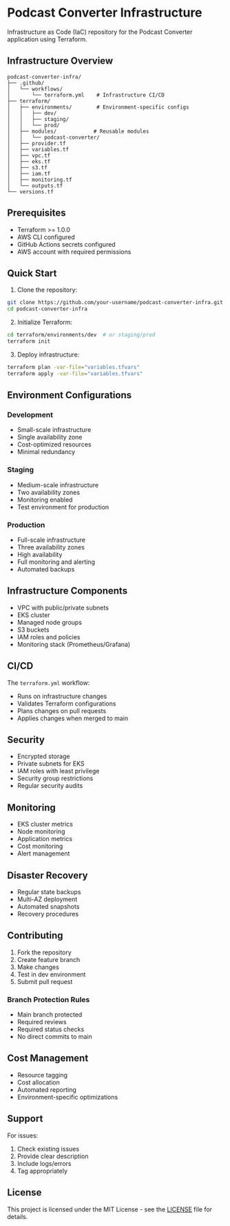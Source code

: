 # Podcast Converter Infrastructure

Infrastructure as Code (IaC) repository for the Podcast Converter application using Terraform.

## Infrastructure Overview

```
podcast-converter-infra/
├── .github/
│   └── workflows/
│       └── terraform.yml    # Infrastructure CI/CD
├── terraform/
│   ├── environments/        # Environment-specific configs
│   │   ├── dev/
│   │   ├── staging/
│   │   └── prod/
│   ├── modules/            # Reusable modules
│   │   └── podcast-converter/
│   ├── provider.tf
│   ├── variables.tf
│   ├── vpc.tf
│   ├── eks.tf
│   ├── s3.tf
│   ├── iam.tf
│   ├── monitoring.tf
│   └── outputs.tf
└── versions.tf
```

## Prerequisites

- Terraform >= 1.0.0
- AWS CLI configured
- GitHub Actions secrets configured
- AWS account with required permissions

## Quick Start

1. Clone the repository:
```bash
git clone https://github.com/your-username/podcast-converter-infra.git
cd podcast-converter-infra
```

2. Initialize Terraform:
```bash
cd terraform/environments/dev  # or staging/prod
terraform init
```

3. Deploy infrastructure:
```bash
terraform plan -var-file="variables.tfvars"
terraform apply -var-file="variables.tfvars"
```

## Environment Configurations

### Development
- Small-scale infrastructure
- Single availability zone
- Cost-optimized resources
- Minimal redundancy

### Staging
- Medium-scale infrastructure
- Two availability zones
- Monitoring enabled
- Test environment for production

### Production
- Full-scale infrastructure
- Three availability zones
- High availability
- Full monitoring and alerting
- Automated backups

## Infrastructure Components

- VPC with public/private subnets
- EKS cluster
- Managed node groups
- S3 buckets
- IAM roles and policies
- Monitoring stack (Prometheus/Grafana)

## CI/CD

The `terraform.yml` workflow:
- Runs on infrastructure changes
- Validates Terraform configurations
- Plans changes on pull requests
- Applies changes when merged to main

## Security

- Encrypted storage
- Private subnets for EKS
- IAM roles with least privilege
- Security group restrictions
- Regular security audits

## Monitoring

- EKS cluster metrics
- Node monitoring
- Application metrics
- Cost monitoring
- Alert management

## Disaster Recovery

- Regular state backups
- Multi-AZ deployment
- Automated snapshots
- Recovery procedures

## Contributing

1. Fork the repository
2. Create feature branch
3. Make changes
4. Test in dev environment
5. Submit pull request

### Branch Protection Rules
- Main branch protected
- Required reviews
- Required status checks
- No direct commits to main

## Cost Management

- Resource tagging
- Cost allocation
- Automated reporting
- Environment-specific optimizations

## Support

For issues:
1. Check existing issues
2. Provide clear description
3. Include logs/errors
4. Tag appropriately

## License

This project is licensed under the MIT License - see the [LICENSE](LICENSE) file for details.

